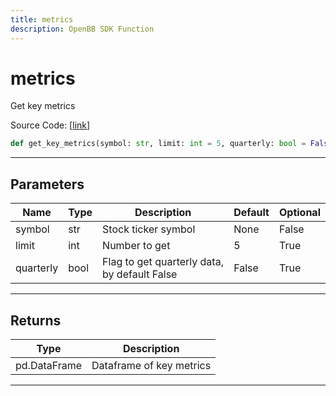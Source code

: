 ```yaml
---
title: metrics
description: OpenBB SDK Function
---
```


# metrics

Get key metrics

Source Code: [[link](https://github.com/OpenBB-finance/OpenBBTerminal/tree/main/openbb_terminal/stocks/fundamental_analysis/fmp_model.py#L421)]
```python
def get_key_metrics(symbol: str, limit: int = 5, quarterly: bool = False) -> pd.DataFrame
```
---
## Parameters
| Name | Type | Description | Default | Optional |
| ---- | ---- | ----------- | ------- | -------- |
| symbol | str | Stock ticker symbol | None | False |
| limit | int | Number to get | 5 | True |
| quarterly | bool | Flag to get quarterly data, by default False | False | True |

---
## Returns
| Type | Description |
| ---- | ----------- |
| pd.DataFrame | Dataframe of key metrics |
---
